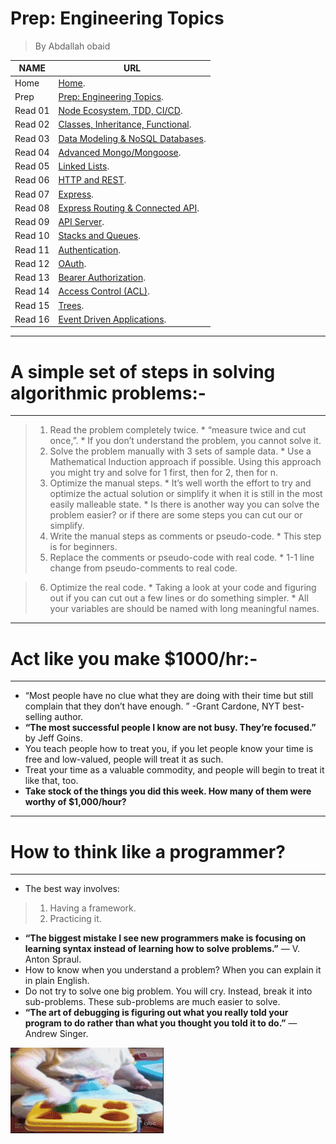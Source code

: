 # Prep: Engineering Topics
> By Abdallah obaid

**NAME**     | **URL**
------------ | -------------
Home         | [Home](https://abdallah-obaid.github.io/reading-notes-401/).
 Prep        | [Prep: Engineering Topics](https://abdallah-obaid.github.io/reading-notes-401/Prep).
 Read 01     | [Node Ecosystem, TDD, CI/CD](https://abdallah-obaid.github.io/reading-notes-401/class-01).
 Read 02     | [Classes, Inheritance, Functional](https://abdallah-obaid.github.io/reading-notes-401/class-02).
 Read 03     | [Data Modeling & NoSQL Databases](https://abdallah-obaid.github.io/reading-notes-401/class-03).
 Read 04     | [Advanced Mongo/Mongoose](https://abdallah-obaid.github.io/reading-notes-401/class-04).
 Read 05     | [Linked Lists](https://abdallah-obaid.github.io/reading-notes-401/class-05).
 Read 06     | [HTTP and REST](https://abdallah-obaid.github.io/reading-notes-401/class-06).
 Read 07     | [Express](https://abdallah-obaid.github.io/reading-notes-401/class-07).
 Read 08     | [Express Routing & Connected API](https://abdallah-obaid.github.io/reading-notes-401/class-08).
 Read 09     | [API Server](https://abdallah-obaid.github.io/reading-notes-401/class-09).
 Read 10     | [Stacks and Queues](https://abdallah-obaid.github.io/reading-notes-401/class-10).
 Read 11     | [Authentication](https://abdallah-obaid.github.io/reading-notes-401/class-11).
 Read 12     | [OAuth](https://abdallah-obaid.github.io/reading-notes-401/class-12).
 Read 13     | [Bearer Authorization](https://abdallah-obaid.github.io/reading-notes-401/class-13).
 Read 14     | [Access Control (ACL)](https://abdallah-obaid.github.io/reading-notes-401/class-14).
 Read 15     | [Trees](https://abdallah-obaid.github.io/reading-notes-401/class-15).
 Read 16     | [Event Driven Applications](https://abdallah-obaid.github.io/reading-notes-401/class-16).

 
----------------------------------
# A simple set of steps in solving algorithmic problems:-
----------------------------------
   >1. Read the problem completely twice.
     * “measure twice and cut once,”.
     * If you don’t understand the problem, you cannot solve it.
   >2. Solve the problem manually with 3 sets of sample data.
     * Use a Mathematical Induction approach if possible. Using this approach you might try and solve for 1 first, then for 2, then for n.
   >3. Optimize the manual steps.
     * It’s well worth the effort to try and optimize the actual solution or simplify it when it is still in the most easily malleable state.
     * Is there is another way you can solve the problem easier? or if there are some steps you can cut our or simplify.
   >4. Write the manual steps as comments or pseudo-code.
     * This step is for  beginners.
   >5. Replace the comments or pseudo-code with real code.
     * 1-1 line change from pseudo-comments to real code.

   >6. Optimize the real code.
     * Taking a look at your code and figuring out if you can cut out a few lines or do something simpler.
     * All your variables are should be named with long meaningful names.

 ---------------------------------- 
# Act like you make $1000/hr:-
 ----------------------------------
 * “Most people have no clue what they are doing with their time but still complain that they don’t have enough. ” -Grant Cardone, NYT best-selling author.
 * **“The most successful people I know are not busy. They’re focused.”** by Jeff Goins.
 * You teach people how to treat you, if you let people know your time is free and low-valued, people will treat it as such.
 * Treat your time as a valuable commodity, and people will begin to treat it like that, too.
 * **Take stock of the things you did this week. How many of them were worthy of $1,000/hour?**

 ---------------------------------- 
# How to think like a programmer?
 ----------------------------------
* The best way involves:
 >1. Having a framework. 
 >2. Practicing it.
* **“The biggest mistake I see new programmers make is focusing on learning syntax instead of learning how to solve problems.”** — V. Anton Spraul.
* How to know when you understand a problem? When you can explain it in plain English.
* Do not try to solve one big problem. You will cry. Instead, break it into sub-problems. These sub-problems are much easier to solve.
* **“The art of debugging is figuring out what you really told your program to do rather than what you thought you told it to do.”** — Andrew Singer.


 ![Sloving-problems](./Img/Sloving-prob.gif)